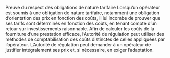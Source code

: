 Preuve du respect des obligations de nature tarifaire
Lorsqu’un opérateur est soumis à une obligation de nature tarifaire, notamment une obligation d’orientation des prix en fonction des coûts, il lui incombe de prouver que ses tarifs sont déterminés en fonction des coûts, en tenant compte d’un retour sur investissements raisonnable.
Afin de calculer les coûts de la fourniture d’une prestation efficace, l’Autorité de régulation peut utiliser des méthodes de comptabilisation des coûts distinctes de celles appliquées par l’opérateur.
L’Autorité de régulation peut demander à un opérateur de justifier intégralement ses prix et, si nécessaire, en exiger l’adaptation.